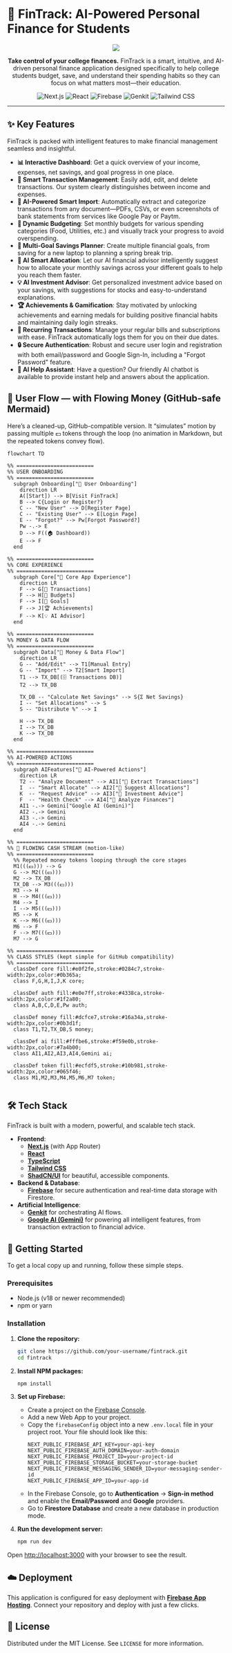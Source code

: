 # 💸 FinTrack: AI-Powered Personal Finance for Students

<p align="center">
  <img src="assests/Landing_page.png" data-ai-hint="app screenshot" />
</p>

<p align="center">
  <strong>Take control of your college finances.</strong> FinTrack is a smart, intuitive, and AI-driven personal finance application designed specifically to help college students budget, save, and understand their spending habits so they can focus on what matters most—their education.
</p>

<p align="center">
  <img src="https://img.shields.io/badge/Next.js-000000?style=for-the-badge&logo=nextdotjs&logoColor=white" alt="Next.js">
  <img src="https://img.shields.io/badge/React-20232A?style=for-the-badge&logo=react&logoColor=61DAFB" alt="React">
  <img src="https://img.shields.io/badge/Firebase-FFCA28?style=for-the-badge&logo=firebase&logoColor=black" alt="Firebase">
  <img src="https://img.shields.io/badge/Genkit-6A1B9A?style=for-the-badge" alt="Genkit">
  <img src="https://img.shields.io/badge/Tailwind_CSS-38B2AC?style=for-the-badge&logo=tailwind-css&logoColor=white" alt="Tailwind CSS">
</p>

---

## ✨ Key Features

FinTrack is packed with intelligent features to make financial management seamless and insightful.

- **📊 Interactive Dashboard**: Get a quick overview of your income, expenses, net savings, and goal progress in one place.
- **💸 Smart Transaction Management**: Easily add, edit, and delete transactions. Our system clearly distinguishes between income and expenses.
- **🤖 AI-Powered Smart Import**: Automatically extract and categorize transactions from any document—PDFs, CSVs, or even screenshots of bank statements from services like Google Pay or Paytm.
- **🎯 Dynamic Budgeting**: Set monthly budgets for various spending categories (Food, Utilities, etc.) and visually track your progress to avoid overspending.
- **🌱 Multi-Goal Savings Planner**: Create multiple financial goals, from saving for a new laptop to planning a spring break trip.
- **🧠 AI Smart Allocation**: Let our AI financial advisor intelligently suggest how to allocate your monthly savings across your different goals to help you reach them faster.
- **💡 AI Investment Advisor**: Get personalized investment advice based on your savings, with suggestions for stocks and easy-to-understand explanations.
- **🏆 Achievements & Gamification**: Stay motivated by unlocking achievements and earning medals for building positive financial habits and maintaining daily login streaks.
- **🔄 Recurring Transactions**: Manage your regular bills and subscriptions with ease. FinTrack automatically logs them for you on their due dates.
- **🔒 Secure Authentication**: Robust and secure user login and registration with both email/password and Google Sign-In, including a "Forgot Password" feature.
- **💬 AI Help Assistant**: Have a question? Our friendly AI chatbot is available to provide instant help and answers about the application.

## 🌊 User Flow — with Flowing Money (GitHub-safe Mermaid)

Here’s a cleaned-up, GitHub-compatible version. It “simulates” motion by passing multiple 💵 tokens through the loop (no animation in Markdown, but the repeated tokens convey flow).

```mermaid
flowchart TD

%% =========================
%% USER ONBOARDING
%% =========================
  subgraph Onboarding["🚪 User Onboarding"]
    direction LR
    A([Start]) --> B[Visit FinTrack]
    B --> C{Login or Register?}
    C -- "New User" --> D[Register Page]
    C -- "Existing User" --> E[Login Page]
    E -- "Forgot?" --> Pw[Forgot Password?]
    Pw -.-> E
    D --> F((🏠 Dashboard))
    E --> F
  end

%% =========================
%% CORE EXPERIENCE
%% =========================
  subgraph Core["📱 Core App Experience"]
    direction LR
    F --> G[💸 Transactions]
    F --> H[🎯 Budgets]
    F --> I[🌱 Goals]
    F --> J[🏆 Achievements]
    F --> K[💡 AI Advisor]
  end

%% =========================
%% MONEY & DATA FLOW
%% =========================
  subgraph Data["💾 Money & Data Flow"]
    direction LR
    G -- "Add/Edit" --> T1[Manual Entry]
    G -- "Import" --> T2[Smart Import]
    T1 --> TX_DB[(🗄️ Transactions DB)]
    T2 --> TX_DB

    TX_DB -- "Calculate Net Savings" --> S{Σ Net Savings}
    I -- "Set Allocations" --> S
    S -- "Distribute %" --> I

    H --> TX_DB
    I --> TX_DB
    K --> TX_DB
  end

%% =========================
%% AI-POWERED ACTIONS
%% =========================
  subgraph AIFeatures["🧠 AI-Powered Actions"]
    direction LR
    T2 -- "Analyze Document" --> AI1["🤖 Extract Transactions"]
    I  -- "Smart Allocate" --> AI2["🤖 Suggest Allocations"]
    K  -- "Request Advice" --> AI3["🤖 Investment Advice"]
    F  -- "Health Check" --> AI4["🤖 Analyze Finances"]
    AI1 -.-> Gemini["Google AI (Gemini)"]
    AI2 -.-> Gemini
    AI3 -.-> Gemini
    AI4 -.-> Gemini
  end

%% =========================
%% 💸 FLOWING CASH STREAM (motion-like)
%% =========================
  %% Repeated money tokens looping through the core stages
  M1(((💵))) --> G
  G --> M2(((💵)))
  M2 --> TX_DB
  TX_DB --> M3(((💵)))
  M3 --> H
  H --> M4(((💵)))
  M4 --> I
  I --> M5(((💵)))
  M5 --> K
  K --> M6(((💵)))
  M6 --> F
  F --> M7(((💵)))
  M7 --> G

%% =========================
%% CLASS STYLES (kept simple for GitHub compatibility)
%% =========================
  classDef core fill:#e0f2fe,stroke:#0284c7,stroke-width:2px,color:#0b365a;
  class F,G,H,I,J,K core;

  classDef auth fill:#e0e7ff,stroke:#4338ca,stroke-width:2px,color:#1f2a80;
  class A,B,C,D,E,Pw auth;

  classDef money fill:#dcfce7,stroke:#16a34a,stroke-width:2px,color:#0b3d1f;
  class T1,T2,TX_DB,S money;

  classDef ai fill:#fffbe6,stroke:#f59e0b,stroke-width:2px,color:#7a4b00;
  class AI1,AI2,AI3,AI4,Gemini ai;

  classDef token fill:#ecfdf5,stroke:#10b981,stroke-width:2px,color:#065f46;
  class M1,M2,M3,M4,M5,M6,M7 token;


```

## 🛠️ Tech Stack

FinTrack is built with a modern, powerful, and scalable tech stack.

- **Frontend**:
  - [**Next.js**](https://nextjs.org/) (with App Router)
  - [**React**](https://react.dev/)
  - [**TypeScript**](https://www.typescriptlang.org/)
  - [**Tailwind CSS**](https://tailwindcss.com/)
  - [**ShadCN/UI**](https://ui.shadcn.com/) for beautiful, accessible components.
- **Backend & Database**:
  - [**Firebase**](https://firebase.google.com/) for secure authentication and real-time data storage with Firestore.
- **Artificial Intelligence**:
  - [**Genkit**](https://firebase.google.com/docs/genkit) for orchestrating AI flows.
  - [**Google AI (Gemini)**](https://ai.google/) for powering all intelligent features, from transaction extraction to financial advice.

## 🚀 Getting Started

To get a local copy up and running, follow these simple steps.

### Prerequisites

- Node.js (v18 or newer recommended)
- npm or yarn

### Installation

1. **Clone the repository:**
   ```sh
   git clone https://github.com/your-username/fintrack.git
   cd fintrack
   ```

2. **Install NPM packages:**
   ```sh
   npm install
   ```

3. **Set up Firebase:**
   - Create a project on the [Firebase Console](https://console.firebase.google.com/).
   - Add a new Web App to your project.
   - Copy the `firebaseConfig` object into a new `.env.local` file in your project root. Your file should look like this:
     ```env
     NEXT_PUBLIC_FIREBASE_API_KEY=your-api-key
     NEXT_PUBLIC_FIREBASE_AUTH_DOMAIN=your-auth-domain
     NEXT_PUBLIC_FIREBASE_PROJECT_ID=your-project-id
     NEXT_PUBLIC_FIREBASE_STORAGE_BUCKET=your-storage-bucket
     NEXT_PUBLIC_FIREBASE_MESSAGING_SENDER_ID=your-messaging-sender-id
     NEXT_PUBLIC_FIREBASE_APP_ID=your-app-id
     ```
   - In the Firebase Console, go to **Authentication** -> **Sign-in method** and enable the **Email/Password** and **Google** providers.
   - Go to **Firestore Database** and create a new database in production mode.

4. **Run the development server:**
   ```sh
   npm run dev
   ```

Open [http://localhost:3000](http://localhost:3000) with your browser to see the result.

## ☁️ Deployment

This application is configured for easy deployment with [**Firebase App Hosting**](https://firebase.google.com/docs/app-hosting). Connect your repository and deploy with just a few clicks.

## 📜 License

Distributed under the MIT License. See `LICENSE` for more information.
